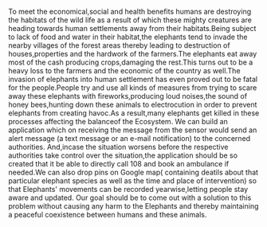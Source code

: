 To meet the economical,social and health benefits humans are destroying the habitats of the wild life as a result of which these mighty creatures are heading towards human settlements away from their habitats.Being subject to lack of food and water in their habitat,the elephants tend to invade the nearby villages of the forest areas thereby leading to destruction of houses,properties and the hardwork of the farmers.The elephants eat away most of the cash producing crops,damaging the rest.This turns out to be a heavy loss to the farmers and the economic of the country as well.The invasion of elephants into human settlement has even proved out to be fatal for the people.People try and use all kinds of measures from trying to scare away these elephants with fireworks,producing loud noises,the sound of honey bees,hunting down these animals to electrocution in order to prevent elephants from creating havoc.As a result,many elephants get killed in these processes affecting the balanceof the Ecosystem.  We can build an application which on receiving the message from the sensor would send an alert message (a text message or an e-mail notification) to the concerned authorities. And,incase the situation worsens before the respective authorities take control over the situation,the application should be so created that it be able to directly call 108 and book an ambulance if needed.We can also drop pins on Google map( containing deatils about that particular elephant species as well as the time and place of intervention) so that Elephants' movements can be recorded yearwise,letting people stay aware and updated. Our goal should be to come out with a solution to this problem without causing any harm to the Elephants and thereby maintaining a peaceful coexistence between humans and these animals.
